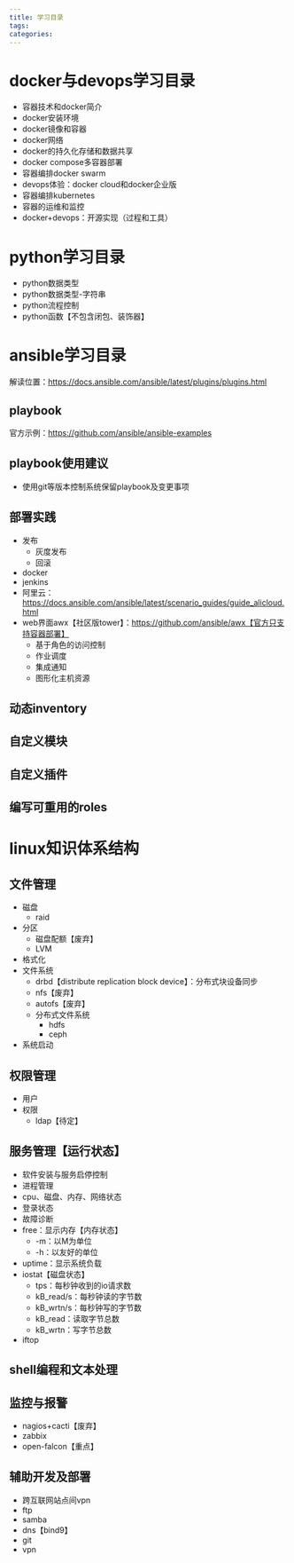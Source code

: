 ```yaml
---
title: 学习目录
tags:
categories:
---
```

# docker与devops学习目录
* 容器技术和docker简介
* docker安装环境
* docker镜像和容器
* docker网络
* docker的持久化存储和数据共享
* docker compose多容器部署
* 容器编排docker swarm
* devops体验：docker cloud和docker企业版
* 容器编排kubernetes
* 容器的运维和监控
* docker+devops：开源实现（过程和工具）

# python学习目录
* python数据类型
* python数据类型-字符串
* python流程控制
* python函数【不包含闭包、装饰器】

# ansible学习目录
解读位置：https://docs.ansible.com/ansible/latest/plugins/plugins.html
## playbook
官方示例：https://github.com/ansible/ansible-examples

## playbook使用建议
* 使用git等版本控制系统保留playbook及变更事项

## 部署实践
* 发布
    - 灰度发布
    - 回滚
* docker
* jenkins
* 阿里云：<https://docs.ansible.com/ansible/latest/scenario_guides/guide_alicloud.html>
* web界面awx【社区版tower】：https://github.com/ansible/awx【官方只支持容器部署】
    - 基于角色的访问控制
    - 作业调度
    - 集成通知
    - 图形化主机资源

## 动态inventory
## 自定义模块
## 自定义插件
## 编写可重用的roles

# linux知识体系结构
## 文件管理
* 磁盘
    - raid
* 分区
    - 磁盘配额【废弃】
    - LVM
* 格式化
* 文件系统
    - drbd【distribute replication block device】：分布式块设备同步
    - nfs【废弃】
    - autofs【废弃】
    - 分布式文件系统
        + hdfs
        + ceph
* 系统启动

## 权限管理
* 用户
* 权限
    - ldap【待定】

## 服务管理【运行状态】
* 软件安装与服务启停控制
* 进程管理
* cpu、磁盘、内存、网络状态
* 登录状态
* 故障诊断
* free：显示内存【内存状态】
    - -m：以M为单位
    - -h：以友好的单位
* uptime：显示系统负载
* iostat【磁盘状态】
    - tps：每秒钟收到的io请求数
    - kB_read/s：每秒钟读的字节数
    - kB_wrtn/s：每秒钟写的字节数
    - kB_read：读取字节总数
    - kB_wrtn：写字节总数
* iftop

## shell编程和文本处理

## 监控与报警
* nagios+cacti【废弃】
* zabbix
* open-falcon【重点】

## 辅助开发及部署
* 跨互联网站点间vpn
* ftp
* samba
* dns【bind9】
* git
* vpn
